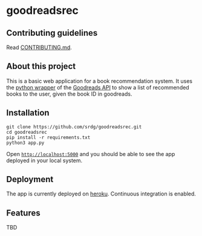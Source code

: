 # goodreadsrec

## Contributing guidelines
Read [CONTRIBUTING.md](CONTRIBUTING.md).

## About this project
This is a basic web application for a book recommendation system. It uses the [python wrapper](https://github.com/paulshannon/python-goodreads) of the [Goodreads API](https://goodreads.com/api) to show a list of recommended books to the user, given the book ID in goodreads.

## Installation
```
git clone https://github.com/srdg/goodreadsrec.git  
cd goodreadsrec
pip install -r requirements.txt
python3 app.py
```
Open [`http://localhost:5000`](http://localhost:5000) and you should be able to see the app deployed in your local system.

## Deployment
The app is currently deployed on [heroku](http:goodreadsrec.herokuapp.com). Continuous integration is enabled.

## Features
TBD
